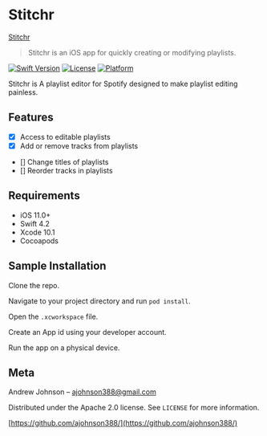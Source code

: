 # Stitchr

[Stitchr](https://github.com/ajohnson388/DLParser-Swift/blob/master/images/Stitchr-Logo.png)

> Stitchr is an iOS app for quickly creating or modifying playlists.

[![Swift Version][swift-image]][swift-url]
[![License][license-image]][license-url]
[![Platform][platform-image]][platform-url]

Stitchr is A playlist editor for Spotify designed to make playlist editing painless.

## Features

- [x] Access to editable playlists
- [x] Add or remove tracks from playlists
- [] Change titles of playlists
- [] Reorder tracks in playlists

## Requirements

- iOS 11.0+
- Swift 4.2
- Xcode 10.1
- Cocoapods

## Sample Installation

Clone the repo.

Navigate to your project directory and run `pod install`.

Open the `.xcworkspace` file.

Create an App id using your developer account.

Run the app on a physical device.

## Meta
Andrew Johnson – ajohnson388@gmail.com

Distributed under the Apache 2.0 license. See ``LICENSE`` for more information.

[https://github.com/ajohnson388/](https://github.com/ajohnson388/)

[swift-image]:https://img.shields.io/badge/swift-4.2-orange.svg
[swift-url]: https://swift.org/
[test-coverage-image]:https://img.shields.io/badge/Coverage-80%25-orange.svg
[license-image]: https://img.shields.io/badge/License-Apache-2.0-blue.svg
[license-url]: LICENSE
[platform-image]:https://img.shields.io/badge/platform-iOS-green.svg?style=flat
[platform-url]:https://developer.apple.com/
